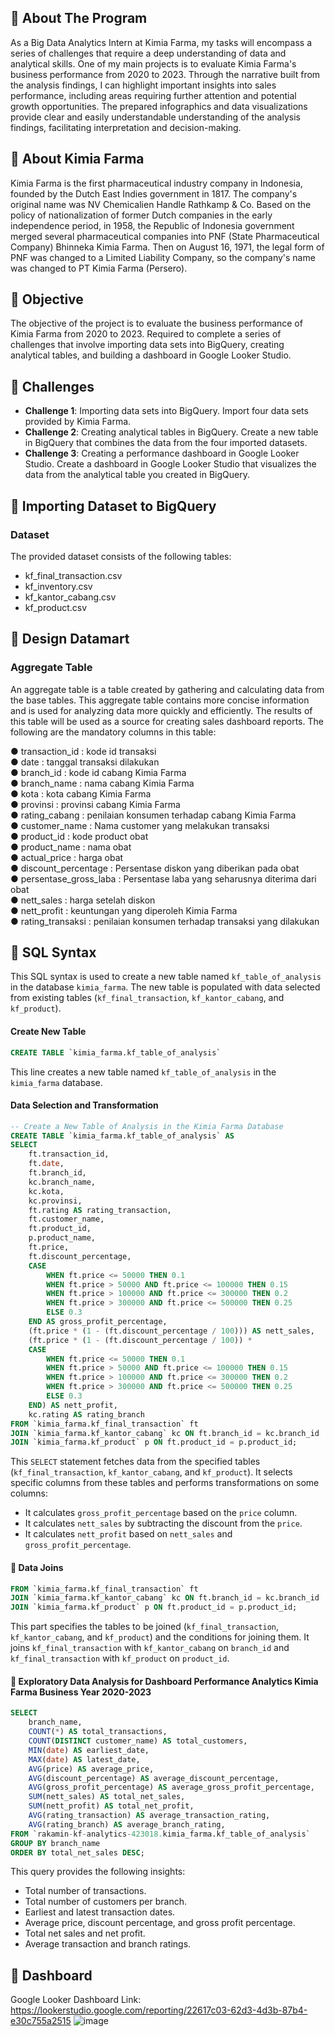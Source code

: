 ## 📂 **About The Program**
As a Big Data Analytics Intern at Kimia Farma, my tasks will encompass a series of challenges that require a deep understanding of data and analytical skills. One of my main projects is to evaluate Kimia Farma's business performance from 2020 to 2023. Through the narrative built from the analysis findings, I can highlight important insights into sales performance, including areas requiring further attention and potential growth opportunities. The prepared infographics and data visualizations provide clear and easily understandable understanding of the analysis findings, facilitating interpretation and decision-making.

## 📂 **About Kimia Farma**
Kimia Farma is the first pharmaceutical industry company in Indonesia, founded by the Dutch East Indies government in 1817. The company's original name was NV Chemicalien Handle Rathkamp & Co. Based on the policy of nationalization of former Dutch companies in the early independence period, in 1958, the Republic of Indonesia government merged several pharmaceutical companies into PNF (State Pharmaceutical Company) Bhinneka Kimia Farma. Then on August 16, 1971, the legal form of PNF was changed to a Limited Liability Company, so the company's name was changed to PT Kimia Farma (Persero).

## 📂 **Objective**
The objective of the project is to evaluate the business performance of Kimia Farma from 2020 to 2023. Required to complete a series of challenges that involve importing data sets into BigQuery, creating analytical tables, and building a dashboard in Google Looker Studio.

## 📂 **Challenges**
- **Challenge 1**: Importing data sets into BigQuery. Import four data sets provided by Kimia Farma.
- **Challenge 2**: Creating analytical tables in BigQuery. Create a new table in BigQuery that combines the data from the four imported datasets.
- **Challenge 3**: Creating a performance dashboard in Google Looker Studio. Create a dashboard in Google Looker Studio that visualizes the data from the analytical table you created in BigQuery.

## 📂 **Importing Dataset to BigQuery**
### Dataset
The provided dataset consists of the following tables: <br>
-  kf_final_transaction.csv 
-  kf_inventory.csv  
-  kf_kantor_cabang.csv
-  kf_product.csv

## 📂 **Design Datamart**
### Aggregate Table
An aggregate table is a table created by gathering and calculating data from the base tables. This aggregate table contains more concise information and is used for analyzing data more quickly and efficiently. The results of this table will be used as a source for creating sales dashboard reports. The following are the mandatory columns in this table: <br>

● transaction_id : kode id transaksi<br>
● date : tanggal transaksi dilakukan<br>
● branch_id : kode id cabang Kimia Farma<br>
● branch_name : nama cabang Kimia Farma<br>
● kota : kota cabang Kimia Farma<br>
● provinsi : provinsi cabang Kimia Farma<br>
● rating_cabang : penilaian konsumen terhadap cabang Kimia Farma <br>
● customer_name : Nama customer yang melakukan transaksi<br>
● product_id : kode product obat<br>
● product_name : nama obat<br>
● actual_price : harga obat<br>
● discount_percentage : Persentase diskon yang diberikan pada obat<br>
● persentase_gross_laba : Persentase laba yang seharusnya diterima dari obat <br>
● nett_sales : harga setelah diskon<br>
● nett_profit : keuntungan yang diperoleh Kimia Farma<br>
● rating_transaksi : penilaian konsumen terhadap transaksi yang dilakukan<br>

## 📂 **SQL Syntax**
This SQL syntax is used to create a new table named `kf_table_of_analysis` in the database `kimia_farma`. The new table is populated with data selected from existing tables (`kf_final_transaction`, `kf_kantor_cabang`, and `kf_product`).
#### Create New Table
```SQL
CREATE TABLE `kimia_farma.kf_table_of_analysis` 
```
This line creates a new table named `kf_table_of_analysis` in the `kimia_farma` database.
#### Data Selection and Transformation
```SQL
-- Create a New Table of Analysis in the Kimia Farma Database
CREATE TABLE `kimia_farma.kf_table_of_analysis` AS
SELECT
    ft.transaction_id,
    ft.date,
    ft.branch_id,
    kc.branch_name,
    kc.kota,
    kc.provinsi,
    ft.rating AS rating_transaction,
    ft.customer_name,
    ft.product_id,
    p.product_name,
    ft.price,
    ft.discount_percentage,
    CASE 
        WHEN ft.price <= 50000 THEN 0.1
        WHEN ft.price > 50000 AND ft.price <= 100000 THEN 0.15
        WHEN ft.price > 100000 AND ft.price <= 300000 THEN 0.2
        WHEN ft.price > 300000 AND ft.price <= 500000 THEN 0.25
        ELSE 0.3
    END AS gross_profit_percentage,
    (ft.price * (1 - (ft.discount_percentage / 100))) AS nett_sales,
    (ft.price * (1 - (ft.discount_percentage / 100)) * 
    CASE 
        WHEN ft.price <= 50000 THEN 0.1
        WHEN ft.price > 50000 AND ft.price <= 100000 THEN 0.15
        WHEN ft.price > 100000 AND ft.price <= 300000 THEN 0.2
        WHEN ft.price > 300000 AND ft.price <= 500000 THEN 0.25
        ELSE 0.3
    END) AS nett_profit,
    kc.rating AS rating_branch
FROM `kimia_farma.kf_final_transaction` ft
JOIN `kimia_farma.kf_kantor_cabang` kc ON ft.branch_id = kc.branch_id
JOIN `kimia_farma.kf_product` p ON ft.product_id = p.product_id;
```
This `SELECT` statement fetches data from the specified tables (`kf_final_transaction`, `kf_kantor_cabang`, and `kf_product`). It selects specific columns from these tables and performs transformations on some columns:
* It calculates `gross_profit_percentage` based on the `price` column.
* It calculates `nett_sales` by subtracting the discount from the `price`.
* It calculates `nett_profit` based on `nett_sales` and `gross_profit_percentage`.

#### 📂 **Data Joins**
```SQL
FROM `kimia_farma.kf_final_transaction` ft
JOIN `kimia_farma.kf_kantor_cabang` kc ON ft.branch_id = kc.branch_id
JOIN `kimia_farma.kf_product` p ON ft.product_id = p.product_id;
```
This part specifies the tables to be joined (`kf_final_transaction`, `kf_kantor_cabang`, and `kf_product`) and the conditions for joining them. It joins `kf_final_transaction` with `kf_kantor_cabang` on `branch_id` and `kf_final_transaction` with `kf_product` on `product_id`.

#### 📂 **Exploratory Data Analysis for Dashboard Performance Analytics Kimia Farma Business Year 2020-2023**
```SQL
SELECT
    branch_name,
    COUNT(*) AS total_transactions,
    COUNT(DISTINCT customer_name) AS total_customers,
    MIN(date) AS earliest_date,
    MAX(date) AS latest_date,
    AVG(price) AS average_price,
    AVG(discount_percentage) AS average_discount_percentage,
    AVG(gross_profit_percentage) AS average_gross_profit_percentage,
    SUM(nett_sales) AS total_net_sales,
    SUM(nett_profit) AS total_net_profit,
    AVG(rating_transaction) AS average_transaction_rating,
    AVG(rating_branch) AS average_branch_rating, 
FROM `rakamin-kf-analytics-423018.kimia_farma.kf_table_of_analysis`
GROUP BY branch_name
ORDER BY total_net_sales DESC;
```
This query provides the following insights:
* Total number of transactions.
* Total number of customers per branch.
* Earliest and latest transaction dates.
* Average price, discount percentage, and gross profit percentage.
* Total net sales and net profit.
* Average transaction and branch ratings.

## 📂 **Dashboard**
Google Looker Dashboard Link: https://lookerstudio.google.com/reporting/22617c03-62d3-4d3b-87b4-e30c755a2515
![image](https://github.com/poer1tonie/Project-Based-Internship-Rakamin-Academy-dan-Kimia-Farma-Big-Data-Analytics/assets/165170405/daa54314-f868-4861-a502-c4dd1bf763fd)







